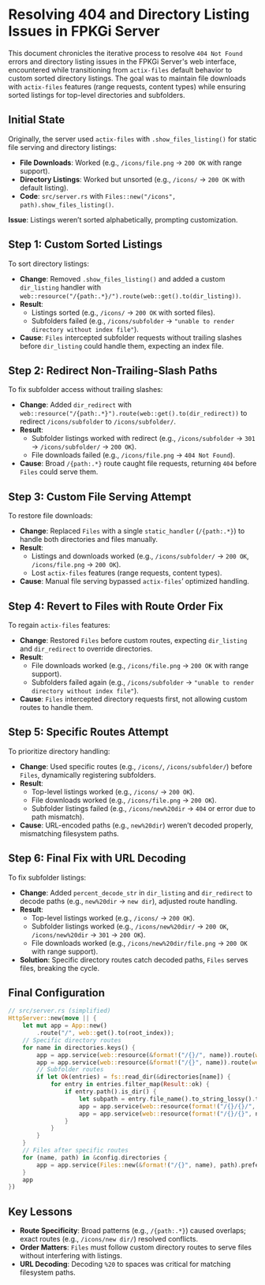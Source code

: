 # Resolving 404 and Directory Listing Issues in FPKGi Server

This document chronicles the iterative process to resolve `404 Not Found` errors and directory listing issues in the FPKGi Server's web interface, encountered while transitioning from `actix-files` default behavior to custom sorted directory listings. The goal was to maintain file downloads with `actix-files` features (range requests, content types) while ensuring sorted listings for top-level directories and subfolders.

## Initial State

Originally, the server used `actix-files` with `.show_files_listing()` for static file serving and directory listings:

- **File Downloads**: Worked (e.g., `/icons/file.png` → `200 OK` with range support).
- **Directory Listings**: Worked but unsorted (e.g., `/icons/` → `200 OK` with default listing).
- **Code**: `src/server.rs` with `Files::new("/icons", path).show_files_listing()`.

**Issue**: Listings weren’t sorted alphabetically, prompting customization.

## Step 1: Custom Sorted Listings

To sort directory listings:

- **Change**: Removed `.show_files_listing()` and added a custom `dir_listing` handler with `web::resource("/{path:.*}/").route(web::get().to(dir_listing))`.
- **Result**:
  - Listings sorted (e.g., `/icons/` → `200 OK` with sorted files).
  - Subfolders failed (e.g., `/icons/subfolder` → `"unable to render directory without index file"`).
- **Cause**: `Files` intercepted subfolder requests without trailing slashes before `dir_listing` could handle them, expecting an index file.

## Step 2: Redirect Non-Trailing-Slash Paths

To fix subfolder access without trailing slashes:

- **Change**: Added `dir_redirect` with `web::resource("/{path:.*}").route(web::get().to(dir_redirect))` to redirect `/icons/subfolder` to `/icons/subfolder/`.
- **Result**:
  - Subfolder listings worked with redirect (e.g., `/icons/subfolder` → `301` → `/icons/subfolder/` → `200 OK`).
  - File downloads failed (e.g., `/icons/file.png` → `404 Not Found`).
- **Cause**: Broad `/{path:.*}` route caught file requests, returning `404` before `Files` could serve them.

## Step 3: Custom File Serving Attempt

To restore file downloads:

- **Change**: Replaced `Files` with a single `static_handler` (`/{path:.*}`) to handle both directories and files manually.
- **Result**:
  - Listings and downloads worked (e.g., `/icons/subfolder/` → `200 OK`, `/icons/file.png` → `200 OK`).
  - Lost `actix-files` features (range requests, content types).
- **Cause**: Manual file serving bypassed `actix-files`’ optimized handling.

## Step 4: Revert to Files with Route Order Fix

To regain `actix-files` features:

- **Change**: Restored `Files` before custom routes, expecting `dir_listing` and `dir_redirect` to override directories.
- **Result**:
  - File downloads worked (e.g., `/icons/file.png` → `200 OK` with range support).
  - Subfolders failed again (e.g., `/icons/subfolder` → `"unable to render directory without index file"`).
- **Cause**: `Files` intercepted directory requests first, not allowing custom routes to handle them.

## Step 5: Specific Routes Attempt

To prioritize directory handling:

- **Change**: Used specific routes (e.g., `/icons/`, `/icons/subfolder/`) before `Files`, dynamically registering subfolders.
- **Result**:
  - Top-level listings worked (e.g., `/icons/` → `200 OK`).
  - File downloads worked (e.g., `/icons/file.png` → `200 OK`).
  - Subfolder listings failed (e.g., `/icons/new%20dir` → `404` or error due to path mismatch).
- **Cause**: URL-encoded paths (e.g., `new%20dir`) weren’t decoded properly, mismatching filesystem paths.

## Step 6: Final Fix with URL Decoding

To fix subfolder listings:

- **Change**: Added `percent_decode_str` in `dir_listing` and `dir_redirect` to decode paths (e.g., `new%20dir` → `new dir`), adjusted route handling.
- **Result**:
  - Top-level listings worked (e.g., `/icons/` → `200 OK`).
  - Subfolder listings worked (e.g., `/icons/new%20dir/` → `200 OK`, `/icons/new%20dir` → `301` → `200 OK`).
  - File downloads worked (e.g., `/icons/new%20dir/file.png` → `200 OK` with range support).
- **Solution**: Specific directory routes catch decoded paths, `Files` serves files, breaking the cycle.

## Final Configuration

```rust
// src/server.rs (simplified)
HttpServer::new(move || {
    let mut app = App::new()
        .route("/", web::get().to(root_index));
    // Specific directory routes
    for name in directories.keys() {
        app = app.service(web::resource(&format!("/{}/", name)).route(web::get().to(dir_listing)));
        app = app.service(web::resource(&format!("/{}", name)).route(web::get().to(dir_redirect)));
        // Subfolder routes
        if let Ok(entries) = fs::read_dir(&directories[name]) {
            for entry in entries.filter_map(Result::ok) {
                if entry.path().is_dir() {
                    let subpath = entry.file_name().to_string_lossy().to_string();
                    app = app.service(web::resource(format!("/{}/{}/", name, subpath)).route(web::get().to(dir_listing)));
                    app = app.service(web::resource(format!("/{}/{}", name, subpath)).route(web::get().to(dir_redirect)));
                }
            }
        }
    }
    // Files after specific routes
    for (name, path) in &config.directories {
        app = app.service(Files::new(&format!("/{}", name), path).prefer_utf8(true).use_last_modified(true).use_etag(true));
    }
    app
})
```

## Key Lessons

- **Route Specificity**: Broad patterns (e.g., `/{path:.*}`) caused overlaps; exact routes (e.g., `/icons/new dir/`) resolved conflicts.
- **Order Matters**: `Files` must follow custom directory routes to serve files without interfering with listings.
- **URL Decoding**: Decoding `%20` to spaces was critical for matching filesystem paths.
